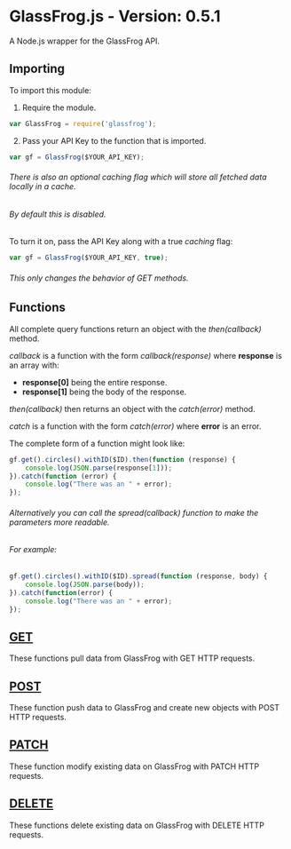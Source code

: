 # GlassFrog.js - Version: 0.5.1

A Node.js wrapper for the GlassFrog API.

## Importing

To import this module:

1) Require the module.
```javascript
var GlassFrog = require('glassfrog');
```

2) Pass your API Key to the function that is imported.
```javascript
var gf = GlassFrog($YOUR_API_KEY);
```

###### There is also an optional *caching* flag which will store all fetched data locally in a cache. 
###### By default this is disabled.

To turn it on, pass the API Key along with a true *caching* flag:

```javascript
var gf = GlassFrog($YOUR_API_KEY, true);
```

###### This only changes the behavior of GET methods.

## Functions

All complete query functions return an object with the *then(callback)* method.

*callback* is a function with the form *callback(response)* where **response** is an array with:
* **response[0]** being the entire response.
* **response[1]** being the body of the response.

*then(callback)* then returns an object with the *catch(error)* method.

*catch* is a function with the form *catch(error)* where **error** is an error.

The complete form of a function might look like:

```javascript
gf.get().circles().withID($ID).then(function (response) {
	console.log(JSON.parse(response[1]));
}).catch(function (error) {
	console.log("There was an " + error);
});
```

###### Alternatively you can call the *spread(callback)* function to make the parameters more readable. 

###### For example:

```javascript
gf.get().circles().withID($ID).spread(function (response, body) {
	console.log(JSON.parse(body));
}).catch(function(error) {
	console.log("There was an " + error);
});
```

## [GET](/docs/GET.md)

These functions pull data from GlassFrog with GET HTTP requests.

## [POST](docs/POST.md)

These function push data to GlassFrog and create new objects with POST HTTP requests.

## [PATCH](docs/PATCH.md)

These function modify existing data on GlassFrog with PATCH HTTP requests.

## [DELETE](docs/DELETE.md)

These functions delete existing data on GlassFrog with DELETE HTTP requests.